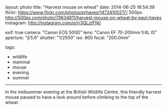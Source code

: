 layout: photo
title: "Harvest mouse on wheat"
date: 2014-06-25 16:54:39
flickr: https://www.flickr.com/photos/prhayes/14724105217/
500px: http://500px.com/photo/79634811/harvest-mouse-on-wheat-by-paul-hayes
instagram: http://instagram.com/p/rr3QLztFNj/

exif: true
camera: "Canon EOS 500D"
lens: "Canon EF 70-200mm f/4L IS"
aperture: "ƒ/5.6"
shutter: "1/2500"
iso: 800
focal: "200.0mm"

tags:
  - wildlife
  - mammal
  - mouse
  - evening
  - summer
---

In the midsummer evening at the British Wildlife Centre, this friendly harvest mouse paused to have a look around before climbing to the top of the wheat.
